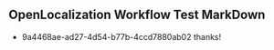 ## OpenLocalization Workflow Test MarkDown
* 9a4468ae-ad27-4d54-b77b-4ccd7880ab02 thanks!

<!--HONumber=Nov16_HO3-->


